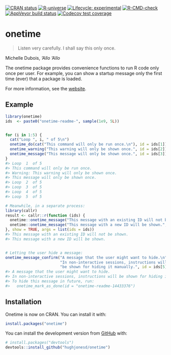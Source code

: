 
<!-- README.md is generated from README.Rmd. Please edit that file -->

<!-- badges: start -->

[![CRAN
status](https://www.r-pkg.org/badges/version/onetime)](https://CRAN.R-project.org/package=onetime)
[![R-universe](https://hughjonesd.r-universe.dev/badges/onetime)](https://hughjonesd.r-universe.dev/ui#package:onetime)
[![Lifecycle:
experimental](https://img.shields.io/badge/lifecycle-experimental-orange.svg)](https://lifecycle.r-lib.org/articles/stages.html#experimental)
[![R-CMD-check](https://github.com/hughjonesd/onetime/actions/workflows/R-CMD-check.yaml/badge.svg)](https://github.com/hughjonesd/onetime/actions/workflows/R-CMD-check.yaml)
[![AppVeyor build
status](https://ci.appveyor.com/api/projects/status/github/hughjonesd/onetime?branch=master&svg=true)](https://ci.appveyor.com/project/hughjonesd/onetime)
[![Codecov test
coverage](https://codecov.io/gh/hughjonesd/onetime/branch/master/graph/badge.svg)](https://app.codecov.io/gh/hughjonesd/onetime?branch=master)
<!-- badges: end -->

# onetime

> Listen very carefully. I shall say this only once.

Michelle Dubois, *’Allo ’Allo*

The onetime package provides convenience functions to run R code only
once per user. For example, you can show a startup message only the
first time (ever) that a package is loaded.

For more information, see the
[website](https://hughjonesd.github.io/onetime/).

## Example

``` r
library(onetime)
ids  <- paste0("onetime-readme-", sample(1e9, 5L))


for (i in 1:5) {
  cat("Loop ", i, " of 5\n")
  onetime_do(cat("This command will only be run once.\n"), id = ids[1])
  onetime_warning("This warning will only be shown once.", id = ids[2])
  onetime_message("This message will only be shown once.", id = ids[3])
}
#> Loop  1  of 5
#> This command will only be run once.
#> Warning: This warning will only be shown once.
#> This message will only be shown once.
#> Loop  2  of 5
#> Loop  3  of 5
#> Loop  4  of 5
#> Loop  5  of 5

# Meanwhile, in a separate process:
library(callr)
result <- callr::r(function (ids) {
  onetime::onetime_message("This message with an existing ID will not be shown.", id = ids[1])
  onetime::onetime_message("This message with a new ID will be shown.", id = ids[4])
}, show = TRUE, args = list(ids = ids))
#> This message with an existing ID will not be shown.
#> This message with a new ID will be shown.


# Letting the user hide a message:
onetime_message_confirm("A message that the user might want to hide.\n",
                        "In non-interactive sessions, instructions will ",
                        "be shown for hiding it manually.", id = ids[5])
#> A message that the user might want to hide.
#> In non-interactive sessions, instructions will be shown for hiding it manually.
#> To hide this message in future, run:
#>   onetime_mark_as_done(id = "onetime-readme-14433376")
```

## Installation

Onetime is now on CRAN. You can install it with:

``` r
install.packages("onetime")
```

You can install the development version from
[GitHub](https://github.com/) with:

``` r
# install.packages("devtools")
devtools::install_github("hughjonesd/onetime")
```
